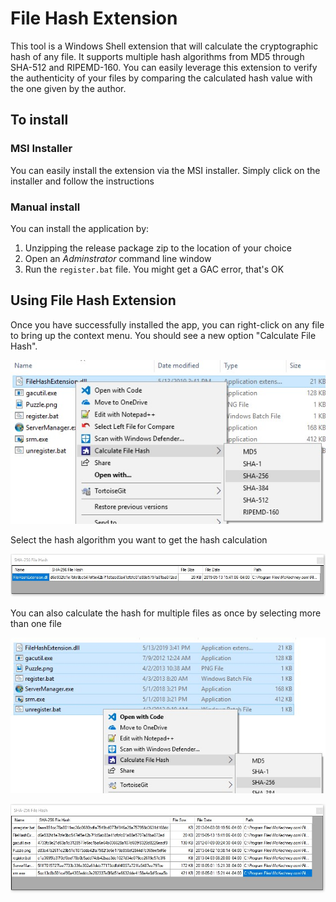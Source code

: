 # File Hash Extension

This tool is a Windows Shell extension that will calculate the cryptographic hash of any file. It supports multiple hash algorithms from MD5 through SHA-512 and RIPEMD-160. You can easily leverage this extension to verify the authenticity of your files by comparing the calculated hash value with the one given by the author.

## To install

### MSI Installer 
You can easily install the extension via the MSI installer. Simply click on the installer and follow the instructions

### Manual install
You can install the application by:
1. Unzipping the release package zip to the location of your choice
2. Open an _Adminstrator_ command line window
3. Run the `register.bat` file. You might get a GAC error, that's OK

## Using File Hash Extension
Once you have successfully installed the app, you can right-click on any file to bring up the context menu. You should see a new option "Calculate File Hash".

![File hash context menu](images/contextmenu.jpg)

Select the hash algorithm you want to get the hash calculation

![File hash display](images/hashwindow.jpg)


You can also calculate the hash for multiple files as once by selecting more than one file

![File hash multi-select](images/multiplefileselect.jpg)

![File hash multiple files ](images/multiplefilehash.jpg)
